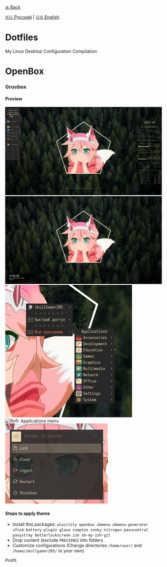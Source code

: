 [🔙 Back](https://github.com/SkullGamer205/dotfiles) 

[🇷🇺 Русский](README-ru.md) | [🇺🇲 English](README.md)

# Dotfiles
My Linux Desktop Configuration Compilation

# OpenBox
### Gruvbox
#### Preview

![Main Screen](PREVIEWS/preview-1.png)
![BetterLockScreen](PREVIEWS/preview-4.png)
![OB Menu](PREVIEWS/preview-6.png) ![Rofi: Applications menu](GRUVBOX/PREVIEWS/preview-7.png)
![Rofi: Power menu](PREVIEWS/preview-8.png)

#### Steps to apply theme

* Install this packages: `alacritty openbox obmenu obmenu-generator xfce4-battery-plugin glava compton conky nitrogen pavucontrol pasystray betterlockscreen zsh oh-my-zsh-git`
* Drop content (exclude `PREVIEWS`) into folders
* Customize configurations (Change directories `/home/user/` and `/home/skullgamer205/` to your own)

Profit.

